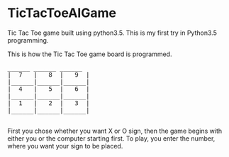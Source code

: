 # TicTacToeAIGame
Tic Tac Toe game built using python3.5. This is my first try in Python3.5 programming.

This is how the Tic Tac Toe game board is programmed.
<pre>
______ ______ ______
|  7   |   8  |   9  |
|______|______|______|
|  4   |   5  |   6  |
|______|______|______|
|  1   |   2  |   3  |
|______|______|______|

</pre>
First you chose whether you want X or O sign, then the game begins with either you or the computer starting first.
To play, you enter the number, where you want your sign to be placed.
